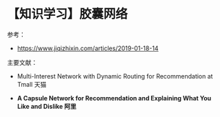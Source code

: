# 【知识学习】胶囊网络

参考：

* https://www.jiqizhixin.com/articles/2019-01-18-14

主要文献：

* Multi-Interest Network with Dynamic Routing for Recommendation at Tmall                   天猫

* **A Capsule Network for Recommendation and Explaining What You Like and Dislike     阿里**



